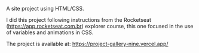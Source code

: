 A site project using HTML/CSS.

I did this project following instructions from the Rocketseat (https://app.rocketseat.com.br) explorer course, this one focused in the use of variables and animations in CSS.

The project is available at: https://project-gallery-nine.vercel.app/
